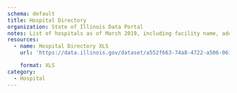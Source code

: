 ```yaml
---
schema: default
title: Hospital Directory
organization: State of Illinois Data Portal
notes: List of hospitals as of March 2019, including facility name, address, phone number, license number, type, and license expiration date.
resources:
  - name: Hospital Directory XLS
    url: 'https://data.illinois.gov/dataset/a552f663-74a8-4722-a506-0619e9356062/resource/9bdedb85-77f3-490a-9bbd-2f3f5f227981/download/siqueryinterns-2018-2019illinois.govhospitals-march-2019.xls'

    format: XLS
category:
  - Hospital
---
```

